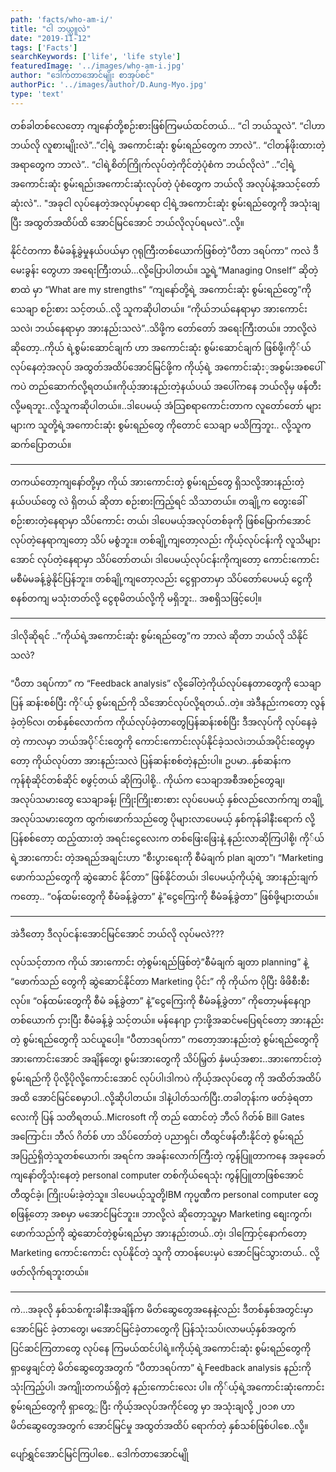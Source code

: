 ```yaml
---
path: 'facts/who-am-i/'
title: "ငါ ဘယ္သူလဲ"
date: "2019-11-12"
tags: ['Facts']
searchKeywords: ['life', 'life style']
featuredImage: '../images/who-am-i.jpg'
author: "ဒေါက်တာအောင်မျိုး စာအုပ်စင်"
authorPic: '../images/author/D.Aung-Myo.jpg'
type: 'text'
---
```

တစ်ခါတစ်လေတော့ ကျနော်တို့စဉ်းစားဖြစ်ကြမယ်ထင်တယ်...
“ငါ ဘယ်သူလဲ”. “ငါဟာ ဘယ်လို လူစားမျိုးလဲ”..”ငါ့ရဲ့ အကောင်းဆုံး စွမ်းရည်တွေက ဘာလဲ”.. “ငါတန်ဖိုးထားတဲ့ အရာတွေက ဘာလဲ”.. “ငါရဲ့စိတ်ကြိုက်လုပ်တဲ့ကိုင်တဲ့ပုံစံက ဘယ်လိုလဲ” ..”ငါ့ရဲ့အကောင်းဆုံး စွမ်းရည်၊အကောင်းဆုံးလုပ်တဲ့ ပုံစံတွေက ဘယ်လို အလုပ်နဲ့အသင့်တော်ဆုံးလဲ".. "အခုငါ လုပ်နေတဲ့အလုပ်မှာရော ငါ့ရဲ့အကောင်းဆုံး စွမ်းရည်တွေကို အသုံးချပြီး အထွတ်အထိပ်ထိ အောင်မြင်အောင် ဘယ်လိုလုပ်ရမလဲ”..လို့။

နိုင်ငံတကာ စီမံခန့်ခွဲမှုနယ်ပယ်မှာ ဂုရုကြီးတစ်ယောက်ဖြစ်တဲ့”ပီတာ ဒရပ်ကာ” ကလဲ ဒီမေးခွန်း တွေဟာ အရေးကြီးတယ်...လို့ပြောပါတယ်။ သူ့ရဲ့“Managing Onself” ဆိုတဲ့စာထဲ မှာ “What are my strengths” “ကျနော်တို့ရဲ့ အကောင်းဆုံး စွမ်းရည်တွေ”ကို သေချာ စဉ်းစား သင့်တယ်..လို့ သူကဆိုပါတယ်။ “ကိုယ်ဘယ်နေရာမှာ အားကောင်းသလဲ၊ ဘယ်နေရာမှာ အားနည်းသလဲ”..သိဖို့က တော်တော် အရေးကြီးတယ်။ ဘာလို့လဲ ဆိုတော့..ကိုယ် ရဲ့စွမ်းဆောင်ချက် ဟာ အကောင်းဆုံး စွမ်းဆောင်ချက် ဖြစ်ဖို့၊ကို်ယ်လုပ်နေတဲ့အလုပ် အထွတ်အထိပ်အောင်မြင်ဖို့က ကိုယ့်ရဲ့ အကောင်းဆုံး့အစွမ်းအစပေါ်ကပဲ တည်ဆောက်လို့ရတယ်။ကိုယ့်အားနည်းတဲ့နယ်ပယ် အပေါ်ကနေ ဘယ်လိုမှ ဖန်တီးလို့မရဘူး..လို့သူကဆိုပါတယ်။..ဒါပေမယ့် အံသြစရာကောင်းတာက လူတော်တော် များများက သူတို့ရဲ့အကောင်းဆုံး စွမ်းရည်တွေ ကိုတောင် သေချာ မသိကြဘူး.. လို့သူက ဆက်ပြောတယ်။

*************
တကယ်တော့ကျနော်တို့မှာ ကိုယ် အားကောင်းတဲ့ စွမ်းရည်တွေ ရှိသလို့အားနည်းတဲ့နယ်ပယ်တွေ လဲ ရှိတယ် ဆိုတာ စဉ်းစားကြည့်ရင် သိသာတယ်။ တချို့က တွေးခေါ်စဉ်းစားတဲ့နေရာမှာ သိပ်ကောင်း တယ်၊ ဒါပေမယ့်အလုပ်တစ်ခုကို ဖြစ်မြောက်အောင် လုပ်တဲ့နေရာကျတော့ သိပ် မစွံဘူး။ တစ်ချို့ကျတော့လည်း ကိုယ့်လုပ်ငန်းကို လူသိများအောင် လုပ်တဲ့နေရာမှာ သိပ်တော်တယ်၊ ဒါပေမယ့်လုပ်ငန်းကိုကျတော့ ကောင်းကောင်း မစီမံမခန့်ခွဲနိုင်ပြန်ဘူး။ တစ်ချို့ကျတော့လည်း ငွေရှာတာမှာ သိပ်တော်ပေမယ့် ငွေကို စနစ်တကျ မသုံးတတ်လို့ ငွေစုမိတယ်လို့ကို မရှိဘူး.. အစရှိသဖြင့်ပေါ့။

************
ဒါလိုဆိုရင် ..”ကိုယ်ရဲ့အကောင်းဆုံး စွမ်းရည်တွေ”က ဘာလဲ ဆိုတာ ဘယ်လို သိနိုင်သလဲ?

“ပီတာ ဒရပ်ကာ” က “Feedback analysis” လို့ခေါ်တဲ့ကိုယ်လုပ်နေတာတွေကို သေချာ ပြန် ဆန်းစစ်ပြီး ကို်ယ့် စွမ်းရည်ကို သိအောင်လုပ်လို့ရတယ်..တဲ့။ အဲဒီနည်းကတော့ လွန်ခဲ့တဲ့၆လ၊ တစ်နှစ်လောက်က ကိုယ်လုပ်ခဲ့တာတွေပြန်ဆန်းစစ်ပြီး ဒီအလုပ်ကို လုပ်နေခဲ့တဲ့ ကာလမှာ ဘယ်အပို်င်းတွေကို ကောင်းကောင်းလုပ်နိုင်ခဲ့သလဲ၊ဘယ်အပိုင်းတွေမှာတော့ ကိုယ်လုပ်တာ အားနည်းသလဲ ပြန်ဆန်းစစ်တဲ့နည်းပါ။ ဥပမာ..နှစ်ဆန်းက ကုန်စုံဆိုင်တစ်ဆိုင် စဖွင့်တယ် ဆိုကြပါစို့.. ကိုယ်က သေချာအစီအစဉ်တွေချ၊အလုပ်သမားတွေ သေချာခန့်၊ ကြိုးကြိုးစားစား လုပ်ပေမယ့် နှစ်လည်လောက်ကျ တချို့ အလုပ်သမားတွေက ထွက်၊ဖောက်သည်တွေ ပိုများလာပေမယ့် နှစ်ကုန်ခါနီးရောက် လို့ပြန်စစ်တော့ ထည့်ထားတဲ့ အရင်းငွေလေးက တစ်ဖြေးဖြေးနဲ့ နည်းလာဆိုကြပါစို့၊ ကို်ယ်ရဲ့အားကောင်း တဲ့အရည်အချင်းဟာ “စီးပွားရေးကို စီမံချက် plan ချတာ”၊ “Marketing ဖောက်သည်တွေကို ဆွဲဆောင် နိုင်တာ” ဖြစ်နိုင်တယ်၊ ဒါပေမယ့်ကိုယ့်ရဲ့ အားနည်းချက်ကတော့.. “ဝန်ထမ်းတွေကို စီမံခန့်ခွဲတာ” နဲ့”ငွေကြေးကို စီမံခန့်ခွဲတာ” ဖြစ်ဖို့များတယ်။

********
အဲဒီတော့ ဒီလုပ်ငန်းအောင်မြင်အောင် ဘယ်လို လုပ်မလဲ???

လုပ်သင့်တာက ကိုယ် အားကောင်း တဲ့စွမ်းရည်ဖြစ်တဲ့”စီမံချက် ချတာ planning” နဲ့ “ဖောက်သည် တွေကို ဆွဲဆောင်နိုင်တာ Marketing ပိုင်း” ကို ကိုယ်က ပိုပြီး ဖိဖိစီးစီးလုပ်။ “ဝန်ထမ်းတွေကို စီမံ ခန့်ခွဲတာ” နဲ့”ငွေကြေးကို စီမံခန့်ခွဲတာ” ကိုတော့မန်နေဂျာ တစ်ယောက် ငှားပြီး စီမံခန့်ခွဲ သင့်တယ်။ မန်နေဂျာ ငှားဖို့အဆင်မပြေရင်တော့ အားနည်းတဲ့ စွမ်းရည်တွေကို သင်ယူပေါ့။ “ပီတာဒရပ်ကာ” ကတော့အားနည်းတဲ့ စွမ်းရည်တွေကို အားကောင်းအောင် အချိန်တွေ၊ စွမ်းအားတွေကို သိပ်မြှတ် နှံမယ့်အစား..အားကောင်းတဲ့စွမ်းရည်ကို ပိုလို့ပိုလို့ကောင်းအောင် လုပ်ပါ၊ဒါကပဲ ကိုယ့်အလုပ်တွေ ကို အထိတ်အထိပ်အထိ အောင်မြင်စေမှာပါ..လို့ဆိုပါတယ်။
ဒါနဲ့ပါတ်သက်ပြီး.တခါတုန်းက ဖတ်ခဲ့ရတာလေးကို ပြန် သတိရတယ်..Microsoft ကို တည် ထောင်တဲ့ ဘီလ် ဂိတ်စ် Bill Gates အကြောင်း၊ ဘီလ် ဂိတ်စ် ဟာ သိပ်တော်တဲ့ ပညာရှင်၊ တီထွင်ဖန်တီးနိုင်တဲ့ စွမ်းရည် အပြည့်ရှိတဲ့သူတစ်ယောက်၊ အရင်က အခန်းလောက်ကြီးတဲ့ ကွန်ပြူတာကနေ အခုခေတ် ကျနော်တို့သုံးနေတဲ့ personal computer တစ်ကိုယ်ရေသုံး ကွန်ပြူတာဖြစ်အောင် တီထွင်ခဲ့၊ ကြိုးပမ်းခဲ့တဲ့သူ။ ဒါပေမယ့်သူတို့IBM ကုပ္မဏီက personal computer တွေ စဖြန့်တော့ အစမှာ မအောင်မြင်ဘူး။ ဘာလို့လဲ ဆိုတော့သူ့မှာ Marketing စျေးကွက်၊ ဖောက်သည်ကို ဆွဲဆောင်တဲ့စွမ်းရည်မှာ အားနည်းတယ်..တဲ့၊ ဒါကြောင့်နောက်တော့ Marketing ကောင်းကောင်း လုပ်နိုင်တဲ့ သူကို တာဝန်ပေးမှပဲ အောင်မြင်သွားတယ်.. လို့ ဖတ်လိုက်ရဘူးတယ်။

*********
ကဲ...အခုလို နှစ်သစ်ကူးခါနီးအချိန်က မိတ်ဆွေတွေအနေနဲ့လည်း ဒီတစ်နှစ်အတွင်းမှာ အောင်မြင် ခဲ့တာတွေ၊ မအောင်မြင်ခဲ့တာတွေကို ပြန်သုံးသပ်၊လာမယ့်နှစ်အတွက် ပြင်ဆင်ကြတာတွေ လုပ်နေ ကြမယ်ထင်ပါရဲ့။ကိုယ့်ရဲ့အကောင်းဆုံး စွမ်းရည်တွေကို ရှာဖွေချင်တဲ့ မိတ်ဆွေတွေအတွက် “ပီတာဒရပ်ကာ” ရဲ့Feedback analysis နည်းကို သုံးကြည့်ပါ၊ အကျိုးတကယ်ရှိတဲ့ နည်းကောင်းလေး ပါ။
ကို်ယ့်ရဲ့အကောင်းဆုံးကောင်းစွမ်းရည်တွေကို ရှာတွေ့့ပြီး ကိုယ့်အလုပ်အကိုင်တွေ မှာ အသုံးချလို့ ၂၀၁၈ ဟာ မိတ်ဆွေတွေအတွက် အောင်မြင်မှု အထွတ်အထိပ် ရောက်တဲ့ နှစ်သစ်ဖြစ်ပါစေ..လို့။

ပျော်ရွှင်အောင်မြင်ကြပါစေ..
ဒေါက်တာအောင်မျို